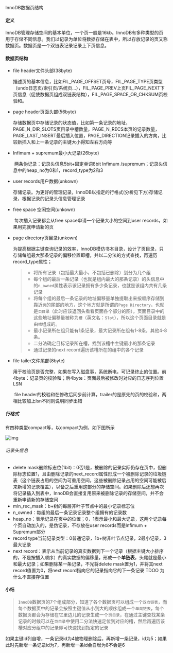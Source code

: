 InnoDB数据页结构

#### 定义

InnoDB管理存储空间的基本单位，一个页一般是16kb。InnoDB有多种类型的页用于存储不同信息。我们以记录为单位将数据存储在表中，所以存放记录的页又称数据页。数据页是一个双链表记录记录上下页信息。

#### 数据页结构

- file header文件头部(38byte)

  ​	描述页的基本信息，比如FIL_PAGE_OFFSET页号，FIL_PAGE_TYPE页类型（undo日志页/索引页/系统页...），FIL_PAGE_PREV上页FIL_PAGE_NEXT下页信息（促使数据页组成双链表结构），FIL_PAGE_SPACE_OR_CHKSUM页校验和。

- page header页面头部(56byte)

  ​	存储数据页中存储记录的状态值，比如第一条记录的地址，PAGE_N_DIR_SLOTS页目录中槽数量，PAGE_N_RECS本页的记录数量，PAGE_LAST_INSERT最后插入位置，PAGE_DIRECTION记录插入的方向，比较新插入和上一条记录的主键大小得知左右方向等

- Infimum + supremum最小大记录(26byte)

  ​	两条伪记录：记录头信息5bit+固定单词8bit Infimum /supremum；记录头信息中的heap_no为0和1，record_type为2和3

- user records用户数据(unkown)

  ​	存储记录。为更好的管理记录，InnoDB以指定的行格式(分析见下方)存储记录，根据记录的记录头信息管理记录

- free space 空闲空间(unkown)

  ​	每次插入记录都会从free space申请一个记录大小的空间到user records，如果用完就申请新的页

- page directory页目录(unkown)

  ​	为提高根据主键查询记录的效率，InnoDB模仿书本目录，设计了页目录，只存储每组最大那条记录的偏移位置即槽，并以二分法的方式查找，再遍历record_type属性；

  > - 将所有记录（包括最大最小，不包括已删除）划分为几个组
  > - 每个组的最后一条记录（也就是组内最大的那条记录）的头信息中的`n_owned`属性表示该记录拥有多少条记录，也就是该组内共有几条记录
  > - 将每个组的最后一条记录的地址偏移量单独提取出来按顺序存储到靠近`页`的尾部的地方，这个地方就是所谓的`Page Directory`，也就是`页目录`（此时应该返回头看看页面各个部分的图）。页面目录中的这些地址偏移量被称为`槽`（英文名：`Slot`），所以这个页面目录就是由`槽`组成的。
  > - 最小记录所在组只能有1条记录，最大记录所在组有1-8条，其他4-8条。
  > - 二分法确定目标记录所在槽，找到该槽中主键最小的那条记录
  > - 通过记录的next record遍历该槽所在的组中的各个记录

- file tailer文件尾部(8byte)

  ​	用于校验页是否完整，如果在写入磁盘事，系统断电，可记录终止的位置。前4byte：记录页的校验和；后4byte：页面最后被修改时对应的日志序列位置LSN

  ​	file header的校验和在修改后同步前计算，trailer的是原先的页的校验和，两相比较加上lsn不同则说明同步出错

##### 行格式

有四种类型compact等，以compact为例，如下图所示

![img](https://user-gold-cdn.xitu.io/2019/5/8/16a95c0feca77be3?imageslim)

###### 记录头信息

- delete mask删除标志位(1bit)：0否1是，被删除的记录实际仍存在页中，但删除标志位置1，且由删除记录的next_record属性形成一个被删除记录的垃圾链表（这个链表占用的空间为可重用空间，这些被删除记录占用的空间可能被后来新增的记录覆盖），以备之后重用这部分的存储空间。如果删除后还想再次将记录插入到表中，InnoDB会直接复用原来被删除记录的存储空间，并不会重新申请新的存储空间
- min_rec_mask：b+树的每层非叶子节点中的最小记录标志位
- n_owned：每组的最后一条记录记录整个组拥有的记录数
- heap_no：表示记录在页中的位置；0，1表示最小和最大记录，这两个记录每个页自动加入的，是伪记录，不存放在user records而是Infimum + Supremum部分
- record type当前记录类型：0普通记录，1b+树非叶节点记录，2最小记录，3最大记录
- next record：表示从当前记录的真实数据到下一个记录（根据主键大小排序的，不是按插入顺序）的真实数据的偏移量，形成一个**单链表**，头尾就是最小和最大记录；如果删除某一条记录，不光将delete mask置为1，并将其next record值置为0，将next record指向它的记录指向它的下一条记录 TDOO 为什么不直接存位置

#### 小结

> `InnoDB`数据页的7个组成部分，知道了各个数据页可以组成一个`双向链表`，而每个数据页中的记录会按照主键值从小到大的顺序组成一个`单向链表`，每个数据页都会为存储在它里边儿的记录生成一个`页目录`，在通过主键查找某条记录的时候可以在`页目录`中使用二分法快速定位到对应的槽，然后再遍历该槽对应分组中的记录即可快速找到指定的记录



如果主键id列自增，一条记录id为4被物理删除后，再新增一条记录，id为5；如果此时先新增一条记录id为7，再新增一条id会自增为8不会是6